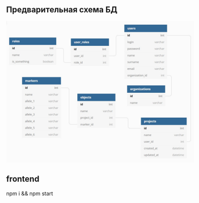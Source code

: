 ## Предварительная схема БД

![Image alt](https://github.com/drPonihvost/GenTab/raw/main/docs/images/db_scheme.jpg)

## frontend  

npm i && npm start